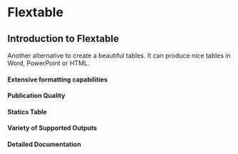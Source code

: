 # Flextable

## Introduction to Flextable
Another alternative to create a beautiful tables. It can produce nice tables in Word, PowerPoint or HTML.

#### Extensive formatting capabilities
#### Publication Quality
#### Statics Table
#### Variety of Supported Outputs
#### Detailed Documentation

## 

##
